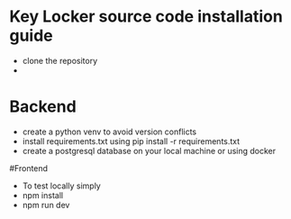 # Key Locker source code installation guide

* clone the repository
* 
# Backend

* create a python venv to avoid version conflicts
* install requirements.txt using pip install -r requirements.txt
* create a postgresql database on your local machine or using docker

#Frontend
* To test locally simply
* npm install
* npm run dev


